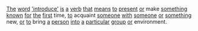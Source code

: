 [The](./the.md) [word](./word.md) ['introduce'](./introduce.md) [is](./is.md) [a](./a.md) [verb](./verb.md) [that](./that.md) [means](./means.md) [to](./to.md) [present](./present.md) [or](./or.md) make [something](./something.md) [known](./known.md) [for](./for.md) [the](./the.md) [first](./first.md) time, [to](./to.md) acquaint [someone](./someone.md) [with](./with.md) [someone](./someone.md) [or](./or.md) [something](./something.md) new, [or](./or.md) [to](./to.md) bring [a](./a.md) [person](./person.md) [into](./into.md) [a](./a.md) [particular](./particular.md) [group](./group.md) [or](./or.md) environment.